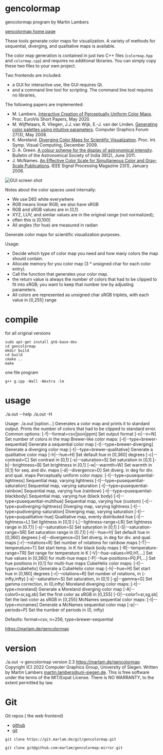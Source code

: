 # gencolormap

gencolormap program by Martin Lambers

[gencolormap home page](https://marlam.de/gencolormap/)


These tools generate color maps for visualization.
A variety of methods for sequential, diverging, and qualitative maps is available.

The color map generation is contained in just two C++ files (`colormap.hpp` and
`colormap.cpp`) and requires no additional libraries. You can simply copy these
two files to your own project.

Two frontends are included: 
* a GUI for interactive use, the GUI requires Qt. 
* and a command line tool for scripting. The command line tool requires no libraries, 

The following papers are implemented:

- M. Lambers.
  [Interactive Creation of Perceptually Uniform Color Maps](https://dx.doi.org/10.2312/evs.20201048).
  Proc. EuroVis Short Papers, May 2020.
- M. Wijffelaars, R. Vliegen, J.J. van Wijk, E.-J. van der Linden.
  [Generating color palettes using intuitive parameters](https://dx.doi.org/10.1111/j.1467-8659.2008.01203.x).
  Computer Graphics Forum 27(3), May 2008.
- K. Moreland.
  [Diverging Color Maps for Scientific Visualization](https://dx.doi.org/10.1007/978-3-642-10520-3_9).
  Proc. Int. Symp. Visual Computing, December 2009.
- D. A. Green.
  [A colour scheme for the display of astronomical intensity](https://ui.adsabs.harvard.edu/abs/2011BASI...39..289G/abstract).
  Bulletin of the Astronomical Society of India 39(2), June 2011.
- J. McNames.
  [An Effective Color Scale for Simultaneous Color and Gray-Scale Publications](https://dx.doi.org/10.1109/MSP.2006.1593340).
  IEEE Signal Processing Magazine 23(1), January 2006.

![GUI screen shot](https://marlam.de/gencolormap/gencolormap-screenshot.png)



Notes about the color spaces used internally:
* We use D65 white everywhere
* RGB means linear RGB; we also have sRGB
* RGB and sRGB values are in [0,1]
* XYZ, LUV, and similar values are in the original range (not normalized);
* often this is [0,100]
* All angles (for hue) are measured in radian
 
 
 
Generate color maps for scientific visualization purposes.

Usage:
* Decide which type of color map you need and how many colors the map should contain.
* Allocate memory for you color map (3 * unsigned char for each color entry).
* Call the function that generates your color map.
* the return value is always the number of colors that had to be clipped to fit into sRGB; you want to keep that number low by adjusting parameters.
* All colors are represented as unsigned char sRGB triplets, with each value in [0,255] range








# compile

for all original versions

```
sudo apt-get install qt6-base-dev
cd gencolormap
mkdir build
cd build
cmake ..
make
```

one file program

```
g++ g.cpp -Wall -Wextra -lm
```


# usage

./a.out --help
./a.out -H



Usage: ./a.out [option...]
Generates a color map and prints it to standard output.
Prints the number of colors that had to be clipped to standard error.
Common options:
  [-f|--format=csv|json|ppm]          Set output format
  [-n|--n=N]                          Set number of colors in the map
Brewer-like color maps:
  [-t|--type=brewer-sequential]       Generate a sequential color map
  [-t|--type=brewer-diverging]        Generate a diverging color map
  [-t|--type=brewer-qualitative]      Generate a qualitative color map
  [-h|--hue=H]                        Set default hue in [0,360] degrees
  [-c|--contrast=C]                   Set contrast in [0,1]
  [-s|--saturation=S]                 Set saturation in [0,1]
  [-b|--brightness=B]                 Set brightness in [0,1]
  [-w|--warmth=W]                     Set warmth in [0,1] for seq. and div. maps
  [-d|--divergence=D]                 Set diverg. in deg for div. and qual. maps
Perceptually uniform color maps:
  [-t|--type=pusequential-lightness]  Sequential map, varying lightness
  [-t|--type=pusequential-saturation] Sequential map, varying saturation
  [-t|--type=pusequential-rainbow]    Sequential map, varying hue (rainbow)
  [-t|--type=pusequential-blackbody]  Sequential map, varying hue (black body)
  [-t|--type=pusequential-multihue]   Sequential map, varying hue (custom)
  [-t|--type=pudiverging-lightness]   Diverging map, varying lightness
  [-t|--type=pudiverging-saturation]  Diverging map, varying saturation
  [-t|--type=puqualitative-hue]       Qualitative map, evenly distributed hue
  [-l|--lightness=L]                  Set lightness in [0,1]
  [-L|--lightness-range=LR]           Set lightness range in [0.7,1]
  [-s|--saturation=S]                 Set saturation in [0,1]
  [-S|--saturation-range=SR]          Set saturation range in [0.7,1]
  [-h|--hue=H]                        Set default hue in [0,360] degrees
  [-d|--divergence=D]                 Set diverg. in deg for div. and qual. maps
  [-r|--rotations=R]                  Set number of rotations for rainbow maps
  [-T|--temperature=T]                Set start temp. in K for black body maps
  [-R|--temperature-range=TR]         Set range for temperature in K
  [-V|--hue-values=H0,H1,...]         Set hue values in [0,360] for multi-hue maps
  [-P|--hue-positions=P0,P1,...]      Set hue positions in [0,1] for multi-hue maps
CubeHelix color maps:
  [-t|--type=cubehelix]               Generate a CubeHelix color map
  [-h|--hue=H]                        Set start hue in [0,180] degrees
  [-r|--rotations=R]                  Set number of rotations, in (-infty,infty)
  [-s|--saturation=S]                 Set saturation, in [0,1]
  [-g|--gamma=G]                      Set gamma correction, in (0,infty)
Moreland diverging color maps:
  [-t|--type=moreland]                Generate a Moreland diverging color map
  [-A|--color0=sr,sg,sb]              Set the first color as sRGB in [0,255]
  [-O|--color1=sr,sg,sb]              Set the last color as sRGB in [0,255]
McNames sequential color maps:
  [-t|--type=mcnames]                 Generate a McNames sequential color map
  [-p|--periods=P]                    Set the number of periods in (0, infty)
  
  
Defaults: format=csv, n=256, type=brewer-sequential



https://marlam.de/gencolormap


# version


./a.out -v
gencolormap version 2.3
https://marlam.de/gencolormap
Copyright (C) 2022 Computer Graphics Group, University of Siegen.
Written by Martin Lambers <martin.lambers@uni-siegen.de>.
This is free software under the terms of the MIT/Expat License.
There is NO WARRANTY, to the extent permitted by law.



# Git

Git repos ( the web frontend)
* [github](https://github.com/marlam/gencolormap-mirror)
* [git](https://git.marlam.de/gitweb/?p=gencolormap.git)


```
git clone https://git.marlam.de/git/gencolormap.git
```


```
git clone git@github.com:marlam/gencolormap-mirror.git
```




